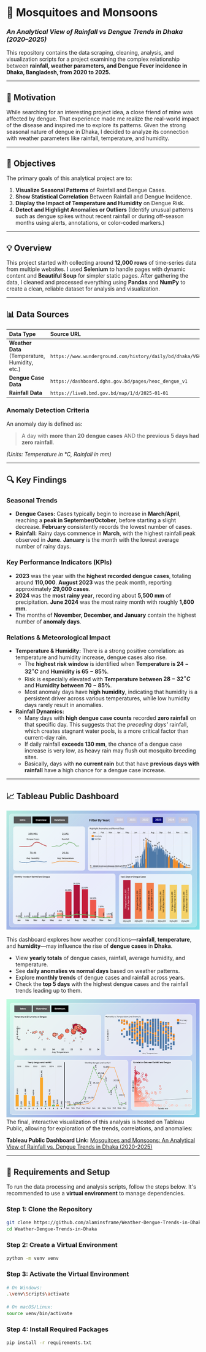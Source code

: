 # 🦟 Mosquitoes and Monsoons
### *An Analytical View of Rainfall vs Dengue Trends in Dhaka (2020–2025)*

This repository contains the data scraping, cleaning, analysis, and visualization scripts for a project examining the complex relationship between **rainfall, weather parameters, and Dengue Fever incidence in Dhaka, Bangladesh, from 2020 to 2025.**

***

## 🧭 Motivation

While searching for an interesting project idea, a close friend of mine was affected by dengue. That experience made me realize the real-world impact of the disease and inspired me to explore its patterns. Given the strong seasonal nature of dengue in Dhaka, I decided to analyze its connection with weather parameters like rainfall, temperature, and humidity.

***

## 🎯 Objectives

The primary goals of this analytical project are to:

1.  **Visualize Seasonal Patterns** of Rainfall and Dengue Cases.
2.  **Show Statistical Correlation** Between Rainfall and Dengue Incidence.
3.  **Display the Impact of Temperature and Humidity** on Dengue Risk.
4.  **Detect and Highlight Anomalies or Outliers** (Identify unusual patterns such as dengue spikes without recent rainfall or during off-season months using alerts, annotations, or color-coded markers.)

***

## 💡 Overview

This project started with collecting around **12,000 rows** of time-series data from multiple websites. I used **Selenium** to handle pages with dynamic content and **Beautiful Soup** for simpler static pages. After gathering the data, I cleaned and processed everything using **Pandas** and **NumPy** to create a clean, reliable dataset for analysis and visualization.

***

## 📊 Data Sources

| Data Type | Source URL |
| :--- | :--- |
| **Weather Data** (Temperature, Humidity, etc.) | `https://www.wunderground.com/history/daily/bd/dhaka/VGHS/` |
| **Dengue Case Data** | `https://dashboard.dghs.gov.bd/pages/heoc_dengue_v1` |
| **Rainfall Data** | `https://live8.bmd.gov.bd/map/1/d/2025-01-01` |

### Anomaly Detection Criteria

An anomaly day is defined as:
> A day with **more than 20 dengue cases** AND the **previous 5 days had zero rainfall**.

*(Units: Temperature in °C, Rainfall in mm)*

***

## 🔍 Key Findings

### Seasonal Trends
* **Dengue Cases:** Cases typically begin to increase in **March/April**, reaching a **peak in September/October**, before starting a slight decrease. **February** consistently records the lowest number of cases.
* **Rainfall:** Rainy days commence in **March**, with the highest rainfall peak observed in **June**. **January** is the month with the lowest average number of rainy days.

### Key Performance Indicators (KPIs)
* **2023** was the year with the **highest recorded dengue cases**, totaling around **110,000**. **August 2023** was the peak month, reporting approximately **29,000 cases**.
* **2024** was the **most rainy year**, recording about **5,500 mm** of precipitation. **June 2024** was the most rainy month with roughly **1,800 mm**.
* The months of **November, December, and January** contain the highest number of **anomaly days**.

### Relations & Meteorological Impact
* **Temperature & Humidity:** There is a strong positive correlation: as temperature and humidity increase, dengue cases also rise.
    * The **highest risk window** is identified when **Temperature is $24-32^{\circ}C$** and **Humidity is $65-85\%$**.
    * Risk is especially elevated with **Temperature between $28-32^{\circ}C$** and **Humidity between $70-85\%$**.
    * Most anomaly days have **high humidity**, indicating that humidity is a persistent driver across various temperatures, while low humidity days rarely result in anomalies.
* **Rainfall Dynamics:**
    * Many days with **high dengue case counts** recorded **zero rainfall** on that specific day. This suggests that the *preceding days'* rainfall, which creates stagnant water pools, is a more critical factor than current-day rain.
    * If daily rainfall **exceeds $130$ mm**, the chance of a dengue case increase is very low, as heavy rain may flush out mosquito breeding sites.
    * Basically, days with **no current rain** but that have **previous days with rainfall** have a high chance for a dengue case increase.


***

## 📈 Tableau Public Dashboard

![alt text](src/img/image.png)

This dashboard explores how weather conditions—**rainfall**, **temperature**, and **humidity**—may influence the rise of **dengue cases** in **Dhaka**.

- View **yearly totals** of dengue cases, rainfall, average humidity, and temperature.
- See **daily anomalies vs normal days** based on weather patterns.
- Explore **monthly trends** of dengue cases and rainfall across years.
- Check the **top 5 days** with the highest dengue cases and the rainfall trends leading up to them.

![alt text](src/img/image2.png)
The final, interactive visualization of this analysis is hosted on Tableau Public, allowing for exploration of the trends, correlations, and anomalies:

**Tableau Public Dashboard Link:**
[Mosquitoes and Monsoons: An Analytical View of Rainfall vs. Dengue Trends in Dhaka (2020-2025)](https://public.tableau.com/app/profile/al.amin.sheikh/viz/MosquitoesandMonsoonsAnAnalyticalViewofRainfallvsDengueTrendsinDhaka2020-2025/Intro)


***

## 🔧 Requirements and Setup

To run the data processing and analysis scripts, follow the steps below. It's recommended to use a **virtual environment** to manage dependencies.

### Step 1: Clone the Repository

```bash
git clone https://github.com/alaminsframe/Weather-Dengue-Trends-in-Dhaka.git
cd Weather-Dengue-Trends-in-Dhaka
```

### Step 2: Create a Virtual Environment

```bash
python -m venv venv
```

### Step 3: Activate the Virtual Environment

```bash
# On Windows:
.\venv\Scripts\activate

# On macOS/Linux:
source venv/bin/activate
```

### Step 4: Install Required Packages

```bash
pip install -r requirements.txt
```